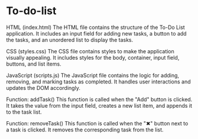 # To-do-list
HTML (index.html)
The HTML file contains the structure of the To-Do List application. It includes an input field for adding new tasks, a button to add the tasks, and an unordered list to display the tasks.

CSS (styles.css)
The CSS file contains styles to make the application visually appealing. It includes styles for the body, container, input field, buttons, and list items.

JavaScript (scripts.js)
The JavaScript file contains the logic for adding, removing, and marking tasks as completed. It handles user interactions and updates the DOM accordingly.

Function: addTask()
This function is called when the "Add" button is clicked. It takes the value from the input field, creates a new list item, and appends it to the task list.

Function: removeTask()
This function is called when the "✖" button next to a task is clicked. It removes the corresponding task from the list.
